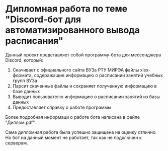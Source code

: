 # Дипломная работа по теме "Discord-бот для автоматизированного вывода расписания"
Данный проект представляет собой программу-бота для мессенджера Discord, который:

1.  Скачивает с официального сайта ВУЗа РТУ МИРЭА файлы xlsx-формата, содеражащие информацию о расписании занятий учебных групп ВУЗа
2.  Парсит скаченные файлы и сохраняет полученную информацию в базе данных
3.  Выводит пользователю информацию о расписании занятий из базы данных
4.  Предоставляет справку о работе программы

Более подробная информаци о работе бота написана в файле "Диплом.pdf".

Сама дипломная работа была успешно защищена на оценку отлично.
Но бот на данный момент не работает, так как не подключен к серверам.
